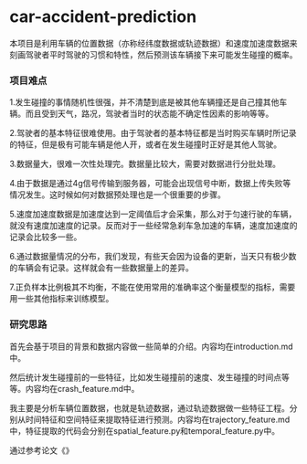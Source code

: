 # car-accident-prediction

本项目是利用车辆的位置数据（亦称经纬度数据或轨迹数据）和速度加速度数据来刻画驾驶者平时驾驶的习惯和特性，然后预测该车辆接下来可能发生碰撞的概率。

### 项目难点

1.发生碰撞的事情随机性很强，并不清楚到底是被其他车辆撞还是自己撞其他车辆。而且受到天气，路况，驾驶者当时的状态能不确定性因素的影响等等。

2.驾驶者的基本特征很难使用。由于驾驶者的基本特征都是当时购买车辆时所记录的特征，但是极有可能车辆是他人开，或者在发生碰撞时正好是其他人驾驶。

3.数据量大，很难一次性处理完。数据量比较大，需要对数据进行分批处理。

4.由于数据是通过4g信号传输到服务器，可能会出现信号中断，数据上传失败等情况发生。这时候如何对数据预处理也是一个很重要的步骤。

5.速度加速度数据是加速度达到一定阈值后才会采集，那么对于匀速行驶的车辆，就没有速度加速度的记录。反而对于一些经常急刹车急加速的车辆，速度加速度的记录会比较多一些。

6.通过数据量情况的分布，我们发现，有些天会因为设备的更新，当天只有极少数的车辆会有记录。这样就会有一些数据量上的差异。

7.正负样本比例极其不均衡，不能在使用常用的准确率这个衡量模型的指标，需要用一些其他指标来训练模型。

### 研究思路

首先会基于项目的背景和数据内容做一些简单的介绍。内容均在introduction.md中。

然后统计发生碰撞前的一些特征，比如发生碰撞前的速度、发生碰撞的时间点等等。内容均在crash_feature.md中。

我主要是分析车辆位置数据，也就是轨迹数据，通过轨迹数据做一些特征工程。分别从时间特征和空间特征来提取特征进行预测。内容均在trajectory_feature.md中，特征提取的代码会分别在spatial_feature.py和temporal_feature.py中。

通过参考论文《》
